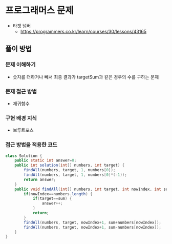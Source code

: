 # 프로그래머스 문제
- 타겟 넘버
    - https://programmers.co.kr/learn/courses/30/lessons/43165

## 풀이 방법
### 문제 이해하기
- 숫자를 더하거나 빼서 최종 결과가 targetSum과 같은 경우의 수를 구하는 문제

### 문제 접근 방법
- 재귀함수

### 구현 배경 지식
- 브루트포스

### 접근 방법을 적용한 코드
```java
class Solution {
	public static int answer=0;
    public int solution(int[] numbers, int target) {
    	findAll(numbers, target, 1, numbers[0]);
    	findAll(numbers, target, 1, numbers[0]*(-1));
        return answer;
    }
    public void findAll(int[] numbers, int target, int nowIndex, int sum) {
    	if(nowIndex==numbers.length) {
    		if(target==sum) {
    			answer++;
    		}
    		return;
    	}
    	findAll(numbers, target, nowIndex+1, sum+numbers[nowIndex]);
    	findAll(numbers, target, nowIndex+1, sum-numbers[nowIndex]);
    }
}

```
